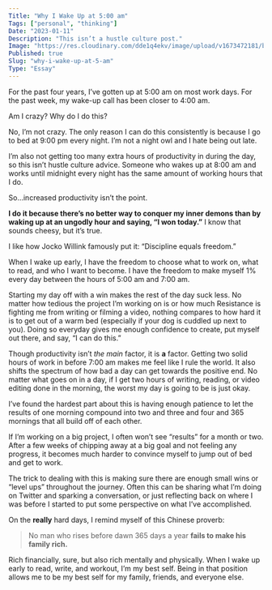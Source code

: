 ```yaml
---
Title: "Why I Wake Up at 5:00 am"
Tags: ["personal", "thinking"]
Date: "2023-01-11"
Description: "This isn’t a hustle culture post."
Image: "https://res.cloudinary.com/dde1q4ekv/image/upload/v1673472181/blog_OG_image_xtzewb.png"
Published: true
Slug: "why-i-wake-up-at-5-am"
Type: "Essay"
---
```

For the past four years, I’ve gotten up at 5:00 am on most work days. For the past week, my wake-up call has been closer to 4:00 am.

Am I crazy? Why do I do this?

No, I’m not crazy. The only reason I can do this consistently is because I go to bed at 9:00 pm every night. I’m not a night owl and I hate being out late.

I’m also not getting too many extra hours of productivity in during the day, so this isn’t hustle culture advice. Someone who wakes up at 8:00 am and works until midnight every night has the same amount of working hours that I do.

So…increased productivity isn’t the point.

**I do it because there’s no better way to conquer my inner demons than by waking up at an ungodly hour and saying, “I won today.”** I know that sounds cheesy, but it’s true.

I like how Jocko Willink famously put it: “Discipline equals freedom.”

When I wake up early, I have the freedom to choose what to work on, what to read, and who I want to become. I have the freedom to make myself 1% every day between the hours of 5:00 am and 7:00 am.

Starting my day off with a win makes the rest of the day suck less. No matter how tedious the project I’m working on is or how much Resistance is fighting me from writing or filming a video, nothing compares to how hard it is to get out of a warm bed (especially if your dog is cuddled up next to you). Doing so everyday gives me enough confidence to create, put myself out there, and say, “I can do this.”

Though productivity isn’t *the main* factor, it is **a** factor. Getting two solid hours of work in before 7:00 am makes me feel like I rule the world. It also shifts the spectrum of how bad a day can get towards the positive end. No matter what goes on in a day, if I get two hours of writing, reading, or video editing done in the morning, the worst my day is going to be is just okay.

I’ve found the hardest part about this is having enough patience to let the results of one morning compound into two and three and four and 365 mornings that all build off of each other.

If I’m working on a big project, I often won’t see “results” for a month or two. After a few weeks of chipping away at a big goal and not feeling any progress, it becomes much harder to convince myself to jump out of bed and get to work.

The trick to dealing with this is making sure there are enough small wins or “level ups” throughout the journey. Often this can be sharing what I’m doing on Twitter and sparking a conversation, or just reflecting back on where I was before I started to put some perspective on what I’ve accomplished.

On the ******really****** hard days, I remind myself of this Chinese proverb:

> No man who rises before dawn 365 days a year **fails to make his family rich.**
> 

Rich financially, sure, but also rich mentally and physically. When I wake up early to read, write, and workout, I’m my best self. Being in that position allows me to be my best self for my family, friends, and everyone else.